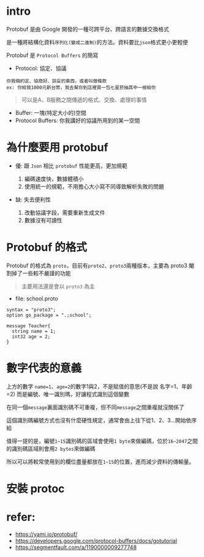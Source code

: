 # intro
Protobuf 是由 Google 開發的一種可跨平台、跨語言的數據交換格式

是一種將結構化資料`序列化(變成二進制)`的方法。資料要比`json`格式更小更輕便

Protobuf 是 `Protocol Buffers` 的簡寫

- Protocol: 協定、協議
```
你我倆約定、協商好、談妥的東西，或者叫做條款
ex: 你給我1000元新台幣，我去幫你到店裡買一包七星菸抽其中一根給你
```
> 可以是A、B服務之間傳遞的格式、交換、處理的事情

- Buffer: 一塊(特定大小的)空間
- Protocol Buffers: 你我講好的協議所用到的某一空間

# 為什麼要用 protobuf
- 優: 跟 `Json` 相比 `protobuf` 性能更高，更加規範
	1. 編碼速度快，數據體積小
	2. 使用統一的規範，不用擔心大小寫不同導致解析失敗的問題

- 缺: 失去便利性
	1. 改動協議字段，需要重新生成文件
	2. 數據沒有可讀性



# Protobuf 的格式
Protobuf 的格式為 `proto`，目前有`proto2`、`proto3`兩種版本，主要為 proto3 閹割掉了一些較不嚴謹的功能
> 主要用法還是會以 `proto3` 為主


- file: school.proto
```
syntax = "proto3";
option go_package = ".;school";

message Teacher{
  string name = 1;
  int32 age = 2;
}
```

# 數字代表的意義
上方的數字 `name=1`、`age=2`的數字1與2，不是賦值的意思(不是說 名字=1、年齡=2)
而是編號、唯一識別瑪，好讓程式識別這個變數
<!-- 因為時候大家都被壓縮成二進制，認不出誰是誰，有編號要認人比較方便 -->

在同一個`message`裏面識別碼不可重複，但不同`message`之間重複就沒關係了

這個識別碼編號方式也沒有什麼硬性規定，通常會由上往下從1、2、3...開始依序給

值得一提的是，編號`1~15`識別碼的區域會使用`1 byte`來做編碼，位於`16~2047`之間的識別碼區域則會用`2 bytes`來做編碼

所以可以將較常使用到的欄位盡量都放在`1~15`的位置，進而減少資料的傳輸量。


# 安裝 protoc


# refer:
- https://yami.io/protobuf/
- https://developers.google.com/protocol-buffers/docs/gotutorial
- https://segmentfault.com/a/1190000009277748
